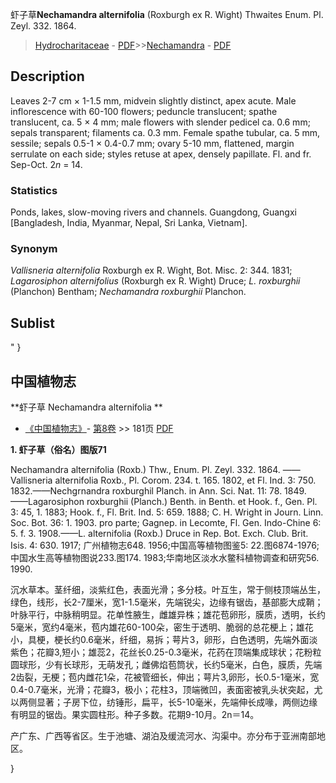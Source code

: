 虾子草**Nechamandra alternifolia** (Roxburgh ex R. Wight) Thwaites Enum. Pl. Zeyl. 332. 1864.

> [Hydrocharitaceae](http://www.iplant.cn/info/Hydrocharitaceae?t=foc) - [PDF](http://www.iplant.cn/foc/pdf/Hydrocharitaceae.pdf)>>[Nechamandra](http://www.iplant.cn/info/Nechamandra?t=foc) - [PDF](http://www.iplant.cn/foc/pdf/Nechamandra.pdf)

## Description

Leaves 2-7 cm × 1-1.5 mm, midvein slightly distinct, apex acute. Male inflorescence with 60-100 flowers; peduncle translucent; spathe translucent, ca. 5 × 4 mm; male flowers with slender pedicel ca. 0.6 mm; sepals transparent; filaments ca. 0.3 mm. Female spathe tubular, ca. 5 mm, sessile; sepals 0.5-1 × 0.4-0.7 mm; ovary 5-10 mm, flattened, margin serrulate on each side; styles retuse at apex, densely papillate. Fl. and fr. Sep-Oct. 2*n* = 14.

### Statistics
Ponds, lakes, slow-moving rivers and channels. Guangdong, Guangxi [Bangladesh, India, Myanmar, Nepal, Sri Lanka, Vietnam].

### Synonym
*Vallisneria alternifolia* Roxburgh ex R. Wight, Bot. Misc. 2: 344. 1831; *Lagarosiphon alternifolius* (Roxburgh ex R. Wight) Druce; *L. roxburghii* (Planchon) Bentham; *Nechamandra roxburghii* Planchon.

## Sublist
"
}
## 中国植物志

**虾子草 Nechamandra alternifolia **

* [《中国植物志》](http://www.iplant.cn/frps)- [第8卷](http://www.iplant.cn/frps/vol/8) >> 181页 [PDF](http://www.iplant.cn/frps/pdf/8/181.pdf)

**1. 虾子草（俗名）图版71**

Nechamandra alternifolia (Roxb.) Thw., Enum. Pl. Zeyl. 332. 1864. ——Vallisneria alternifolia Roxb., Pl. Corom. 234. t. 165. 1802, et Fl. Ind. 3: 750. 1832.——Nechgrnandra roxburghil Planch. in Ann. Sci. Nat. 11: 78. 1849. ——Lagarosiphon roxburghii (Planch.) Benth. in Benth. et Hook. f., Gen. Pl. 3: 45, 1. 1883; Hook. f., Fl. Brit. Ind. 5: 659. 1888; C. H. Wright in Journ. Linn. Soc. Bot. 36: 1. 1903. pro parte; Gagnep. in Lecomte, Fl. Gen. Indo-Chine 6: 5. f. 3. 1908.——L. alternifolia (Roxb.) Druce in Rep. Bot. Exch. Club. Brit. Isis. 4: 630. 1917; 广州植物志648. 1956;中国高等植物图鉴5: 22.图6874-1976;中国水生高等植物图说233.图174. 1983;华南地区淡水水鳖科植物调查和研究56. 1990.

沉水草本。茎纤细，淡紫红色，表面光滑；多分枝。叶互生，常于侧枝顶端丛生，绿色，线形，长2-7厘米，宽1-1.5毫米，先端锐尖，边缘有锯齿，基部膨大成鞘；叶脉平行，中脉稍明显。花单性腋生，雌雄异株；雄花苞卵形，膜质，透明，长约5毫米，宽约4毫米，苞内雄花60-100朵，密生于透明、脆弱的总花梗上；雄花小，具梗，梗长约0.6毫米，纤细，易拆；萼片3，卵形，白色透明，先端外面淡紫色；花瓣3,短小；雄蕊2，花丝长0.25-0.3毫米，花药在顶端集成球状；花粉粒圆球形，少有长球形，无萌发孔；雌佛焰苞筒状，长约5毫米，白色，膜质，先端2齿裂，无梗；苞内雌花1朵，花被管细长，伸出；萼片3,卵形，长0.5-1毫米，宽0.4-0.7毫米，光滑；花瓣3，极小；花柱3，顶端微凹，表面密被乳头状突起，尤以两侧显著；子房下位，纺锤形，扁平，长5-10毫米，先端伸长成喙，两侧边缘有明显的锯齿。果实圆柱形。种子多数。花期9-10月。2n＝14。

产广东、广西等省区。生于池塘、湖泊及缓流河水、沟渠中。亦分布于亚洲南部地区。

}
